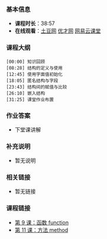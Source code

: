 <!--
author: vincent.tian
date: 2016-02-10
title: 第 10 课：结构 struct
tags: go,教程
category: programing
status: publish
summary: 《Go编程基础》是一套针对 Google 出品的 Go 语言的视频语音教程，主要面向新手级别的学习者。
-->

### 基本信息

- **课程时长**：38:57
- **在线观看**：[土豆网](http://www.tudou.com/programs/view/k1yf2WyuCwc/) [优才网](http://www.ucai.cn/course/chapter/69/3210/4669) [网易云课堂](http://study.163.com/course/courseLearn.htm?courseId=306002#/learn/video?lessonId=421021&courseId=306002)

### 课程大纲

	[00:00] 知识回顾
	[08:28] 结构的定义与使用
	[12:45] 使用字面值初始化
	[18:05] 匿名结构与字段
	[23:43] 结构间的赋值与比较
	[26:10] 嵌入结构
	[31:25] 课堂作业布置
	
### 作业答案

- 下堂课讲解

### 补充说明

- 暂无说明

### 相关链接

- 暂无链接

### 课程链接

- [第 9 课：函数 function](lecture9.md)
- [第 11 课：方法 method](lecture11.md)